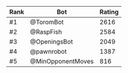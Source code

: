 Rank|Bot|Rating
---|---|---
#1|@ToromBot|2616
#2|@RaspFish|2584
#3|@OpeningsBot|2049
#4|@pawnrobot|1387
#5|@MinOpponentMoves|816
